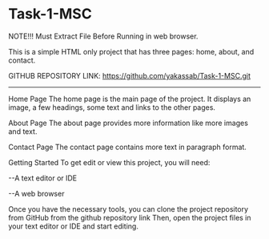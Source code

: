 ﻿# Task-1-MSC

NOTE!!! Must Extract File Before Running in web browser.

This is a simple HTML only project that has three pages: home, about, and contact.

GITHUB REPOSITORY LINK: https://github.com/yakassab/Task-1-MSC.git

---------------------------------------------------------------------------------------------------------------------------------------------------------------

Home Page
The home page is the main page of the project. It displays an image, a few headings, some text and links to the other pages.

About Page
The about page provides more information like more images and text.

Contact Page
The contact page contains more text in paragraph format.

Getting Started
To get edit or view this project, you will need:

--A text editor or IDE

--A web browser

Once you have the necessary tools, you can clone the project repository from GitHub from the github repository link Then, open the project files in your text editor or IDE and start editing.

